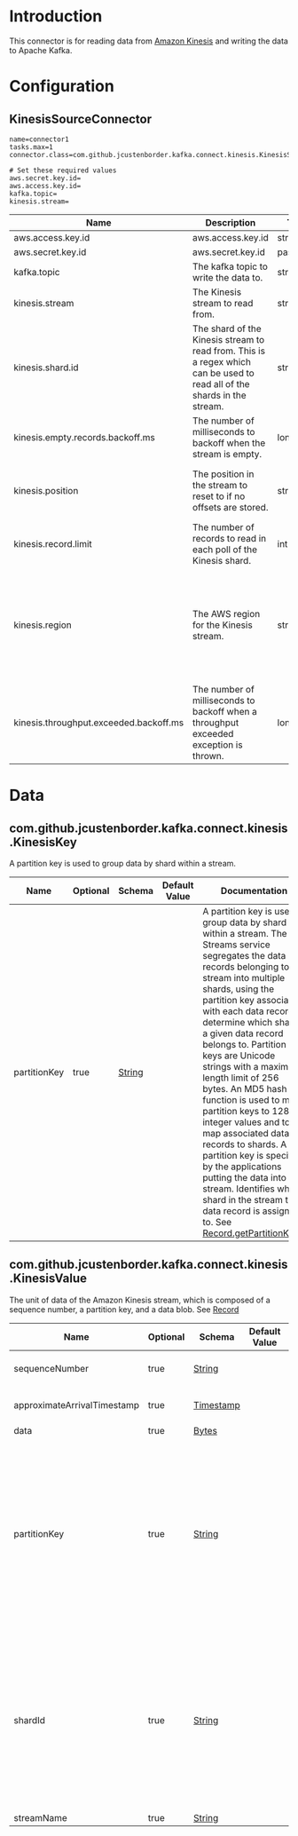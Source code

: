 # Introduction

This connector is for reading data from [Amazon Kinesis](https://aws.amazon.com/kinesis/) and writing the data to Apache Kafka.

# Configuration

## KinesisSourceConnector

```properties
name=connector1
tasks.max=1
connector.class=com.github.jcustenborder.kafka.connect.kinesis.KinesisSourceConnector

# Set these required values
aws.secret.key.id=
aws.access.key.id=
kafka.topic=
kinesis.stream=
```

| Name                                   | Description                                                                                                              | Type     | Default      | Valid Values                                                                                                                                                                                                                                 | Importance |
|----------------------------------------|--------------------------------------------------------------------------------------------------------------------------|----------|--------------|----------------------------------------------------------------------------------------------------------------------------------------------------------------------------------------------------------------------------------------------|------------|
| aws.access.key.id                      | aws.access.key.id                                                                                                        | string   |              |                                                                                                                                                                                                                                              | high       |
| aws.secret.key.id                      | aws.secret.key.id                                                                                                        | password |              |                                                                                                                                                                                                                                              | high       |
| kafka.topic                            | The kafka topic to write the data to.                                                                                    | string   |              |                                                                                                                                                                                                                                              | high       |
| kinesis.stream                         | The Kinesis stream to read from.                                                                                         | string   |              |                                                                                                                                                                                                                                              | high       |
| kinesis.shard.id                       | The shard of the Kinesis stream to read from. This is a regex which can be used to read all of the shards in the stream. | string   | .*           |                                                                                                                                                                                                                                              | high       |
| kinesis.empty.records.backoff.ms       | The number of milliseconds to backoff when the stream is empty.                                                          | long     | 5000         | [500,...,2147483647]                                                                                                                                                                                                                         | medium     |
| kinesis.position                       | The position in the stream to reset to if no offsets are stored.                                                         | string   | TRIM_HORIZON | ValidEnum{enum=ShardIteratorType, allowed=[AT_SEQUENCE_NUMBER, AFTER_SEQUENCE_NUMBER, TRIM_HORIZON, LATEST, AT_TIMESTAMP]}                                                                                                                   | medium     |
| kinesis.record.limit                   | The number of records to read in each poll of the Kinesis shard.                                                         | int      | 500          | [1,...,10000]                                                                                                                                                                                                                                | medium     |
| kinesis.region                         | The AWS region for the Kinesis stream.                                                                                   | string   | US_EAST_1    | ValidEnum{enum=Regions, allowed=[GovCloud, US_EAST_1, US_EAST_2, US_WEST_1, US_WEST_2, EU_WEST_1, EU_WEST_2, EU_CENTRAL_1, AP_SOUTH_1, AP_SOUTHEAST_1, AP_SOUTHEAST_2, AP_NORTHEAST_1, AP_NORTHEAST_2, SA_EAST_1, CN_NORTH_1, CA_CENTRAL_1]} | medium     |
| kinesis.throughput.exceeded.backoff.ms | The number of milliseconds to backoff when a throughput exceeded exception is thrown.                                    | long     | 10000        | [500,...,2147483647]                                                                                                                                                                                                                         | medium     |

# Data

## com.github.jcustenborder.kafka.connect.kinesis.KinesisKey

A partition key is used to group data by shard within a stream.


| Name         | Optional | Schema                                                                                                | Default Value | Documentation                                                                                                                                                                                                                                                                                                                                                                                                                                                                                                                                                                                                                                                                                                                                                                                       |
|--------------|----------|-------------------------------------------------------------------------------------------------------|---------------|-----------------------------------------------------------------------------------------------------------------------------------------------------------------------------------------------------------------------------------------------------------------------------------------------------------------------------------------------------------------------------------------------------------------------------------------------------------------------------------------------------------------------------------------------------------------------------------------------------------------------------------------------------------------------------------------------------------------------------------------------------------------------------------------------------|
| partitionKey | true     | [String](https://kafka.apache.org/0102/javadoc/org/apache/kafka/connect/data/Schema.Type.html#STRING) |               | A partition key is used to group data by shard within a stream. The Streams service segregates the data records belonging to a stream into multiple shards, using the partition key associated with each data record to determine which shard a given data record belongs to. Partition keys are Unicode strings with a maximum length limit of 256 bytes. An MD5 hash function is used to map partition keys to 128-bit integer values and to map associated data records to shards. A partition key is specified by the applications putting the data into a stream. Identifies which shard in the stream the data record is assigned to. See [Record.getPartitionKey()](http://docs.aws.amazon.com/AWSJavaSDK/latest/javadoc/com/amazonaws/services/kinesis/model/Record.html#getPartitionKey--) |

## com.github.jcustenborder.kafka.connect.kinesis.KinesisValue

The unit of data of the Amazon Kinesis stream, which is composed of a sequence number, a partition key, and a data blob. See [Record](http://docs.aws.amazon.com/AWSJavaSDK/latest/javadoc/com/amazonaws/services/kinesis/model/Record.html)

| Name                        | Optional | Schema                                                                                                | Default Value | Documentation                                                                                                                                                                                                                                                                                                                                                                                                                                                                                                                                                                                                                                                                                                                                                                                       |
|-----------------------------|----------|-------------------------------------------------------------------------------------------------------|---------------|-----------------------------------------------------------------------------------------------------------------------------------------------------------------------------------------------------------------------------------------------------------------------------------------------------------------------------------------------------------------------------------------------------------------------------------------------------------------------------------------------------------------------------------------------------------------------------------------------------------------------------------------------------------------------------------------------------------------------------------------------------------------------------------------------------|
| sequenceNumber              | true     | [String](https://kafka.apache.org/0102/javadoc/org/apache/kafka/connect/data/Schema.Type.html#STRING) |               | The unique identifier of the record in the stream. See [Record.getSequenceNumber()](http://docs.aws.amazon.com/AWSJavaSDK/latest/javadoc/com/amazonaws/services/kinesis/model/Record.html#getSequenceNumber--)                                                                                                                                                                                                                                                                                                                                                                                                                                                                                                                                                                                      |
| approximateArrivalTimestamp | true     | [Timestamp](https://kafka.apache.org/0102/javadoc/org/apache/kafka/connect/data/Timestamp.html)       |               | The approximate time that the record was inserted into the stream. See [Record.getApproximateArrivalTimestamp()](http://docs.aws.amazon.com/AWSJavaSDK/latest/javadoc/com/amazonaws/services/kinesis/model/Record.html#getApproximateArrivalTimestamp--)                                                                                                                                                                                                                                                                                                                                                                                                                                                                                                                                            |
| data                        | true     | [Bytes](https://kafka.apache.org/0102/javadoc/org/apache/kafka/connect/data/Schema.Type.html#BYTES)   |               | The data blob. See [Record.getData()](http://docs.aws.amazon.com/AWSJavaSDK/latest/javadoc/com/amazonaws/services/kinesis/model/Record.html#getData--)                                                                                                                                                                                                                                                                                                                                                                                                                                                                                                                                                                                                                                              |
| partitionKey                | true     | [String](https://kafka.apache.org/0102/javadoc/org/apache/kafka/connect/data/Schema.Type.html#STRING) |               | A partition key is used to group data by shard within a stream. The Streams service segregates the data records belonging to a stream into multiple shards, using the partition key associated with each data record to determine which shard a given data record belongs to. Partition keys are Unicode strings with a maximum length limit of 256 bytes. An MD5 hash function is used to map partition keys to 128-bit integer values and to map associated data records to shards. A partition key is specified by the applications putting the data into a stream. Identifies which shard in the stream the data record is assigned to. See [Record.getPartitionKey()](http://docs.aws.amazon.com/AWSJavaSDK/latest/javadoc/com/amazonaws/services/kinesis/model/Record.html#getPartitionKey--) |
| shardId                     | true     | [String](https://kafka.apache.org/0102/javadoc/org/apache/kafka/connect/data/Schema.Type.html#STRING) |               | A shard is a uniquely identified group of data records in a stream. A stream is composed of one or more shards, each of which provides a fixed unit of capacity. Each shard can support up to 5 transactions per second for reads, up to a maximum total data read rate of 2 MB per second and up to 1,000 records per second for writes, up to a maximum total data write rate of 1 MB per second (including partition keys). The data capacity of your stream is a function of the number of shards that you specify for the stream. The total capacity of the stream is the sum of the capacities of its shards.                                                                                                                                                                                 |
| streamName                  | true     | [String](https://kafka.apache.org/0102/javadoc/org/apache/kafka/connect/data/Schema.Type.html#STRING) |               | The name of the Kinesis stream.                                                                                                                                                                                                                                                                                                                                                                                                                                                                                                                                                                                                                                                                                                                                                                     |
